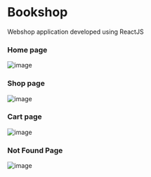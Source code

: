 # Bookshop
Webshop application developed using ReactJS

###    Home page
![image](https://user-images.githubusercontent.com/93213785/221355704-635ded85-9aeb-4b76-a6f4-b70e08efaea2.png)
    
###    Shop page
![image](https://user-images.githubusercontent.com/93213785/221355750-18736052-04e9-4876-8acc-bbe56af58668.png)

###    Cart page
![image](https://user-images.githubusercontent.com/93213785/221355815-775a3ffb-0f26-4ee6-8329-915b12f69653.png)

###    Not Found Page
![image](https://user-images.githubusercontent.com/93213785/221355894-74d50441-d355-4bce-82c8-b6f0145edc92.png)


